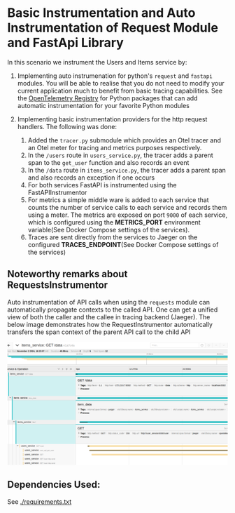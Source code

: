 # Basic Instrumentation and Auto Instrumentation of Request Module and FastApi Library

In this scenario we instrument the Users and Items service by:
1. Implementing auto instrumenation for python's `request` and `fastapi` modules. You will be able to realise that you do not need to modify your current application much to benefit from basic tracing capabilities. See the [OpenTelemetry Registry](https://opentelemetry.io/ecosystem/registry/?language=python) for Python packages that can add automatic instrumentation for your favorite Python modules

2. Implementing basic instrumentation providers for the http request handlers.
    The following was done:

    1. Added the `tracer.py` submodule which provides an Otel tracer and an Otel meter for tracing and metrics purposes respectively.
    1. In the `/users` route in `users_service.py`, the tracer adds a parent span to the `get_user` function and also records an event
    1. In the `/data` route in `items_service.py`, the tracer adds a parent span and also records an exception if one occurs
    1. For both services FastAPI is instrumented using the FastAPIInstrumentor
    1. For metrics a simple middle ware is added to each service that counts the number of service calls to each service and records them using a meter. The metrics are exposed on port `9000` of each service, which is configured using the **METRICS_PORT** environment variable(See Docker Compose settings of the services).
    1. Traces are sent directly from the services to Jaeger on the configured **TRACES_ENDPOINT**(See Docker Compose settings of the services)

## Noteworthy remarks about RequestsInstrumentor
Auto instrumentation of API calls when using the `requests` module can automatically propagate contexts to the called API. One can get a unified view of both the caller and the callee in tracing backend (Jaeger). The below image demonstrates how the RequestInstrumentor automatically transfers the span context of the parent API call to the child API


![](./_md_assets/auto_context_prop_requests.png)

## Dependencies Used:
See [./requirements.txt](./requirements.txt)